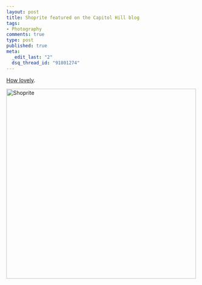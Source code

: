 ```yaml
--- 
layout: post
title: Shoprite featured on the Capitol Hill blog
tags: 
- Photography
comments: true
type: post
published: true
meta: 
  _edit_last: "2"
  dsq_thread_id: "91801274"
---
```

<a href="http://www.capitolhillseattle.com/2009/02/10/photo-pool-capitol-hill-pictures-of-dark-arts">How lovely</a>.

<a href="http://www.flickr.com/photos/aaronbrethorst/3249329137/" title="Shoprite by aaronbrethorst, on Flickr"><img src="http://farm4.static.flickr.com/3322/3249329137_de93781449.jpg" width="500" height="500" alt="Shoprite" /></a>
